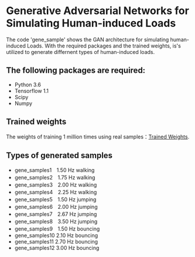 # Generative Adversarial Networks for Simulating Human-induced Loads
The code 'gene_sample' shows the GAN architecture for simulating human-induced Loads. With the required packages and the trained weights, is's utilized to generate differnent types of human-induced loads.

## The following packages are required:
* Python 3.6
* Tensorflow 1.1
* Scipy
* Numpy

## Trained weights
The weights of training 1 million times using real samples：[Trained Weights](https://drive.google.com/open?id=1zLen63lKyv1qlwWiyPUyaSeSL2Mbj46U).

## Types of generated samples
* gene_samples1　1.50 Hz walking
* gene_samples2　1.75 Hz walking
* gene_samples3　2.00 Hz walking
* gene_samples4　2.25 Hz walking
* gene_samples5　1.50 Hz jumping
* gene_samples6　2.00 Hz jumping
* gene_samples7　2.67 Hz jumping
* gene_samples8　3.50 Hz jumping
* gene_samples9　1.50 Hz bouncing
* gene_samples10 2.10 Hz bouncing
* gene_samples11 2.70 Hz bouncing
* gene_samples12 3.00 Hz bouncing
